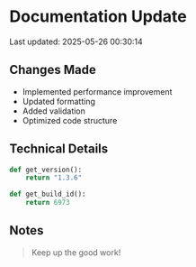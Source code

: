 # Documentation Update

Last updated: 2025-05-26 00:30:14

## Changes Made
- Implemented performance improvement
- Updated formatting
- Added validation
- Optimized code structure

## Technical Details
```python
def get_version():
    return "1.3.6"

def get_build_id():
    return 6973
```

## Notes
> Keep up the good work!
